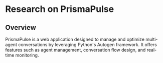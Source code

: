 # Research on PrismaPulse

## Overview

PrismaPulse is a web application designed to manage and optimize multi-agent conversations by leveraging Python's Autogen framework. It offers features such as agent management, conversation flow design, and real-time monitoring.
